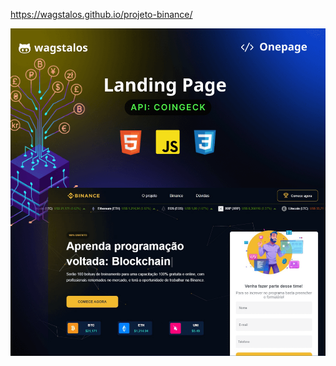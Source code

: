 
https://wagstalos.github.io/projeto-binance/

<img  src="https://github.com/wagstalos/projeto-binance/blob/master/img/lp-cripto-new.png"/>
